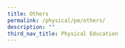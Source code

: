 ```yaml
---
title: Others
permalink: /physical/pe/others/
description: ""
third_nav_title: Physical Education
---
```

